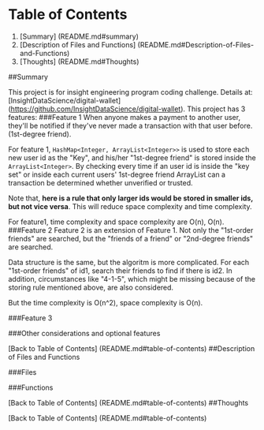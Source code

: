 # Table of Contents

1. [Summary] (README.md#summary)
2. [Description of Files and Functions] (README.md#Description-of-Files-and-Functions)
3. [Thoughts] (README.md#Thoughts)

##Summary

This project is for insight engineering program coding challenge. Details at: [InsightDataScience/digital-wallet] (https://github.com/InsightDataScience/digital-wallet).
This project has 3 features:
###Feature 1
When anyone makes a payment to another user, they'll be notified if they've never made a transaction with that user before.(1st-degree friend).

For feature 1, `HashMap<Integer, ArrayList<Integer>>` is used to store each new user id as the "Key", and his/her "1st-degree friend" is stored inside the `ArrayList<Integer>`. By checking every time if an user id is inside the "key set" or inside each current users' 1st-degree friend ArrayList can a transaction be determined whether unverified or trusted.

Note that, **here is a rule that only larger ids would be stored in smaller ids, but not vice versa**. This will reduce space complexity and time complexity.

For feature1, time complexity and space complexity are O(n), O(n).
###Feature 2
Feature 2 is an extension of Feature 1. Not only the "1st-order friends" are searched, but the "friends of a friend" or "2nd-degree friends" are searched.

Data structure is the same, but the algoritm is more complicated. For each "1st-order friends" of id1, search their friends to find if there is id2. In addition, circumstances like "4-1-5", which might be missing because of the storing rule mentioned above, are also considered.

But the time complexity is O(n^2), space complexity is O(n).

###Feature 3


###Other considerations and optional features

[Back to Table of Contents] (README.md#table-of-contents)
##Description of Files and Functions


###Files


###Functions

[Back to Table of Contents] (README.md#table-of-contents)
##Thoughts

[Back to Table of Contents] (README.md#table-of-contents)
